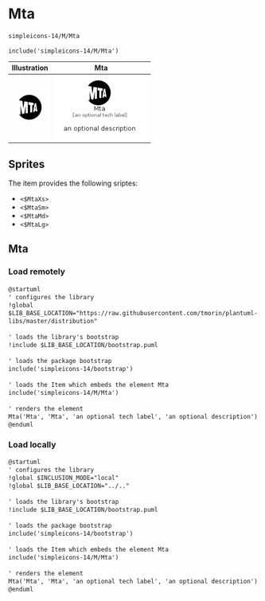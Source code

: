 # Mta


```text
simpleicons-14/M/Mta
```

```text
include('simpleicons-14/M/Mta')
```



| Illustration | Mta |
| :---: | :---: |
| ![illustration for Illustration](../../simpleicons-14/M/Mta.png) | ![illustration for Mta](../../simpleicons-14/M/Mta.Local.png) |



## Sprites
The item provides the following sriptes:

- `<$MtaXs>`
- `<$MtaSm>`
- `<$MtaMd>`
- `<$MtaLg>`





## Mta

### Load remotely
```plantuml
@startuml
' configures the library
!global $LIB_BASE_LOCATION="https://raw.githubusercontent.com/tmorin/plantuml-libs/master/distribution"

' loads the library's bootstrap
!include $LIB_BASE_LOCATION/bootstrap.puml

' loads the package bootstrap
include('simpleicons-14/bootstrap')

' loads the Item which embeds the element Mta
include('simpleicons-14/M/Mta')

' renders the element
Mta('Mta', 'Mta', 'an optional tech label', 'an optional description')
@enduml
```

### Load locally
```plantuml
@startuml
' configures the library
!global $INCLUSION_MODE="local"
!global $LIB_BASE_LOCATION="../.."

' loads the library's bootstrap
!include $LIB_BASE_LOCATION/bootstrap.puml

' loads the package bootstrap
include('simpleicons-14/bootstrap')

' loads the Item which embeds the element Mta
include('simpleicons-14/M/Mta')

' renders the element
Mta('Mta', 'Mta', 'an optional tech label', 'an optional description')
@enduml
```

